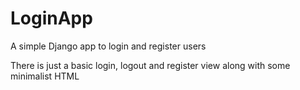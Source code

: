 # LoginApp
A simple Django app to login and register users

There is just a basic login, logout and register view along with some minimalist HTML
